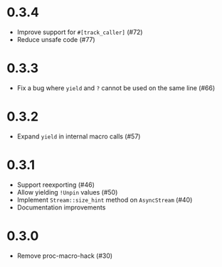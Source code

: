 # 0.3.4

* Improve support for `#[track_caller]` (#72)
* Reduce unsafe code (#77)

# 0.3.3

* Fix a bug where `yield` and `?` cannot be used on the same line (#66)

# 0.3.2

* Expand `yield` in internal macro calls (#57)

# 0.3.1

* Support reexporting (#46)
* Allow yielding `!Unpin` values (#50)
* Implement `Stream::size_hint` method on `AsyncStream` (#40)
* Documentation improvements

# 0.3.0

* Remove proc-macro-hack (#30)
